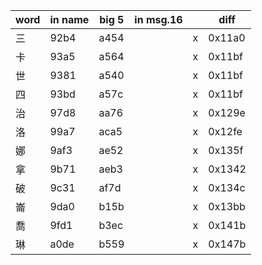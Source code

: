 | word | in name | big 5 | in msg.16 |     |  diff  |
| ---- | ------- | ----- | --------- | --- | ------ |
| 三   | 92b4    | a454  |           | x   | 0x11a0 |
| 卡   | 93a5    | a564  |           | x   | 0x11bf |
| 世   | 9381    | a540  |           | x   | 0x11bf |
| 四   | 93bd    | a57c  |           | x   | 0x11bf |
| 治   | 97d8    | aa76  |           | x   | 0x129e |
| 洛   | 99a7    | aca5  |           | x   | 0x12fe |
| 娜   | 9af3    | ae52  |           | x   | 0x135f |
| 拿   | 9b71    | aeb3  |           | x   | 0x1342 |
| 破   | 9c31    | af7d  |           | x   | 0x134c |
| 崙   | 9da0    | b15b  |           | x   | 0x13bb |
| 喬   | 9fd1    | b3ec  |           | x   | 0x141b |
| 琳   | a0de    | b559  |           | x   | 0x147b |
